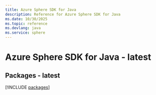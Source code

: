 ```yaml
---
title: Azure Sphere SDK for Java
description: Reference for Azure Sphere SDK for Java
ms.date: 10/30/2025
ms.topic: reference
ms.devlang: java
ms.service: sphere
---
```

# Azure Sphere SDK for Java - latest
## Packages - latest
[!INCLUDE [packages](sphere-index.md)]